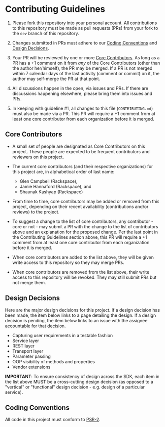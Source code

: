 # Contributing Guidelines

1. Please fork this repository into your personal account. All contributions to this repository must be made as pull requests (PRs) from your fork to the `dev` branch of this repository.

1. Changes submitted in PRs must adhere to our [Coding Conventions](#coding-conventions) and [Design Decisions](#design-decisions).

1. Your PR will be reviewed by one or more [Core Contributors](#core-contributors). As long as a PR has a +1 comment on it from *any* of the Core Contributors (other than the author her/himself), the PR may be merged. If a PR is not merged within 7 calendar days of the last activity (comment or commit) on it, the author may self-merge the PR at that point.

1. All discussions happen in the open, via issues and PRs. If there are discussions happening elsewhere, please bring them into issues and PRs.

1. In keeping with guideline #1, all changes to this file (`CONTRIBUTING.md`) must also be made via a PR. This PR will require a +1 comment from at least one core contributor from each organization before it is merged.

## Core Contributors

* A small set of people are designated as Core Contributors on this project. These people are expected to be frequent contributors and reviewers on this project.

* The current core contributors (and their respective organizations) for this project are, in alphabetical order of last name:
   * Glen Campbell (Rackspace), 
   * Jamie Hannaford (Rackspace), and 
   * Shaunak Kashyap (Rackspace)

* From time to time, core contributors may be added or removed from this project, depending on their recent availability (contributions and/or reviews) to the project.

* To suggest a change to the list of core contributors, any contributor - core or not - may submit a PR with the change to the list of contributors above and an explanation for the proposed change. Per the last point in the Contributing Guidelines section above, this PR will require a +1 comment from at least one core contributor from each organization before it is merged.

* When core contributors are added to the list above, they will be given write access to this repository so they may merge PRs.

* When core contributors are removed from the list above, their write access to this repository will be revoked. They may still submit PRs but not merge them.

## Design Decisions

Here are the major design decisions for this project. If a design decision has been made, the item below links to a page detailing the design. If a design decision is pending, the item below links to an issue with the assignee accountable for that decision.

* Capturing user requirements in a testable fashion
* Service layer
* REST layer
* Transport layer
* Parameter passing
* OOP visibility of methods and properties
* Vendor extensions

**IMPORTANT**: To ensure consistency of design across the SDK, each item in the list above MUST be a cross-cutting design decision (as opposed to a "vertical" or "functional" design decision - e.g. design of a particular service).

## Coding Conventions

All code in this project must conform to [PSR-2](http://www.php-fig.org/psr/psr-2/).
